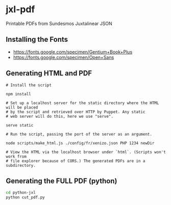 # jxl-pdf
Printable PDFs from Sundesmos Juxtalinear JSON

## Installing the Fonts
- https://fonts.google.com/specimen/Gentium+Book+Plus
- https://fonts.google.com/specimen/Open+Sans

## Generating HTML and PDF
```
# Install the script

npm install

# Set up a localhost server for the static directory where the HTML will be placed
# by the script and retrieved over HTTP by Puppet. Any static
# web server will do this, here we use "serve".

serve static

# Run the script, passing the port of the server as an argument.

node scripts/make_html.js ./config/fr/xenizo.json PHP 1234 newDir

# View the HTML via the localhost browser under `html`. (Scripts won't work from
# file explorer because of CORS.) The generated PDFs are in a subdirectory.
```

## Generating the FULL PDF (python)

```bash
cd python-jxl
python cut_pdf.py
```